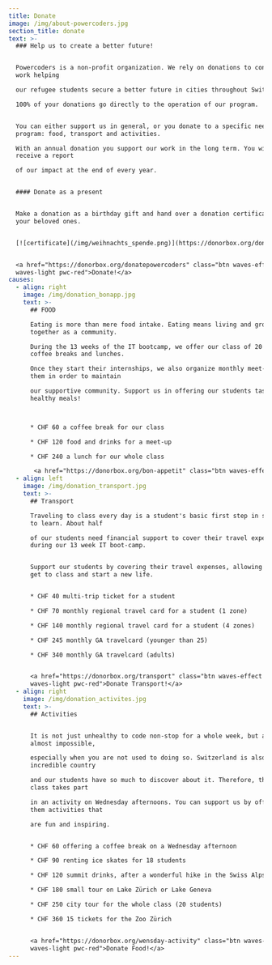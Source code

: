 ```yaml
---
title: Donate
image: /img/about-powercoders.jpg
section_title: donate
text: >-
  ### Help us to create a better future!


  Powercoders is a non-profit organization. We rely on donations to continue our
  work helping

  our refugee students secure a better future in cities throughout Switzerland.

  100% of your donations go directly to the operation of our program.


  You can either support us in general, or you donate to a specific need of our
  program: food, transport and activities.

  With an annual donation you support our work in the long term. You will
  receive a report

  of our impact at the end of every year.


  #### Donate as a present


  Make a donation as a birthday gift and hand over a donation certificate to
  your beloved ones.


  [![certificate](/img/weihnachts_spende.png)](https://donorbox.org/donatepowercoders)


  <a href="https://donorbox.org/donatepowercoders" class="btn waves-effect
  waves-light pwc-red">Donate!</a>
causes:
  - align: right
    image: /img/donation_bonapp.jpg
    text: >-
      ## FOOD

      Eating is more than mere food intake. Eating means living and growing
      together as a community.

      During the 13 weeks of the IT bootcamp, we offer our class of 20 students
      coffee breaks and lunches.

      Once they start their internships, we also organize monthly meet-ups for
      them in order to maintain

      our supportive community. Support us in offering our students tasty and
      healthy meals!



      * CHF 60 a coffee break for our class

      * CHF 120 food and drinks for a meet-up

      * CHF 240 a lunch for our whole class

       <a href="https://donorbox.org/bon-appetit" class="btn waves-effect waves-light pwc-red">Donate Food!</a>
  - align: left
    image: /img/donation_transport.jpg
    text: >-
      ## Transport

      Traveling to class every day is a student's basic first step in starting
      to learn. About half

      of our students need financial support to cover their travel expenses
      during our 13 week IT boot-camp.


      Support our students by covering their travel expenses, allowing them to
      get to class and start a new life.


      * CHF 40 multi-trip ticket for a student

      * CHF 70 monthly regional travel card for a student (1 zone)

      * CHF 140 monthly regional travel card for a student (4 zones)

      * CHF 245 monthly GA travelcard (younger than 25)

      * CHF 340 monthly GA travelcard (adults)


      <a href="https://donorbox.org/transport" class="btn waves-effect
      waves-light pwc-red">Donate Transport!</a>
  - align: right
    image: /img/donation_activites.jpg
    text: >-
      ## Activities


      It is not just unhealthy to code non-stop for a whole week, but also
      almost impossible,

      especially when you are not used to doing so. Switzerland is also an
      incredible country

      and our students have so much to discover about it. Therefore, the entire
      class takes part

      in an activity on Wednesday afternoons. You can support us by offering
      them activities that

      are fun and inspiring.


      * CHF 60 offering a coffee break on a Wednesday afternoon

      * CHF 90 renting ice skates for 18 students

      * CHF 120 summit drinks, after a wonderful hike in the Swiss Alps

      * CHF 180 small tour on Lake Zürich or Lake Geneva

      * CHF 250 city tour for the whole class (20 students)

      * CHF 360 15 tickets for the Zoo Zürich


      <a href="https://donorbox.org/wensday-activity" class="btn waves-effect
      waves-light pwc-red">Donate Food!</a>
---
```


